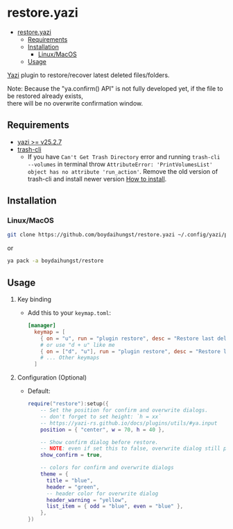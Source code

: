 # restore.yazi

<!--toc:start-->

- [restore.yazi](#restoreyazi)
  - [Requirements](#requirements)
  - [Installation](#installation)
    - [Linux/MacOS](#linuxmacos)
  - [Usage](#usage)
  <!--toc:end-->

[Yazi](https://github.com/sxyazi/yazi) plugin to restore/recover latest deleted files/folders.

Note: Because the "ya.confirm() API" is not fully developed yet, if the file to be restored already exists, \
there will be no overwrite confirmation window.

## Requirements

- [yazi >= v25.2.7](https://github.com/sxyazi/yazi)
- [trash-cli](https://github.com/andreafrancia/trash-cli)
  - If you have `Can't Get Trash Directory` error and running `trash-cli --volumes`
    in terminal throw `AttributeError: 'PrintVolumesList' object has no attribute 'run_action'`.
    Remove the old version of trash-cli and install newer version [How to install](https://github.com/andreafrancia/trash-cli?tab=readme-ov-file#the-easy-way).

## Installation

### Linux/MacOS

```sh
git clone https://github.com/boydaihungst/restore.yazi ~/.config/yazi/plugins/restore.yazi
```

or

```sh
ya pack -a boydaihungst/restore
```

## Usage

1. Key binding

   - Add this to your `keymap.toml`:

     ```toml
     [manager]
       keymap = [
         { on = "u", run = "plugin restore", desc = "Restore last deleted files/folders" },
         # or use "d + u" like me
         { on = ["d", "u"], run = "plugin restore", desc = "Restore last deleted files/folders" },
         # ... Other keymaps
       ]
     ```

2. Configuration (Optional)

   - Default:

     ```lua
     require("restore"):setup({
         -- Set the position for confirm and overwrite dialogs.
         -- don't forget to set height: `h = xx`
         -- https://yazi-rs.github.io/docs/plugins/utils/#ya.input
         position = { "center", w = 70, h = 40 },

         -- Show confirm dialog before restore.
         -- NOTE: even if set this to false, overwrite dialog still pop up
         show_confirm = true,

         -- colors for confirm and overwrite dialogs
         theme = {
           title = "blue",
           header = "green",
           -- header color for overwrite dialog
           header_warning = "yellow",
           list_item = { odd = "blue", even = "blue" },
         },
     })
     ```
